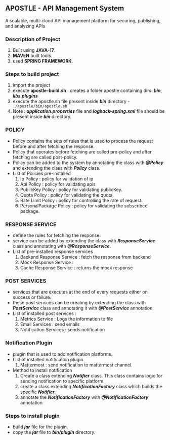 ## APOSTLE - API Management System
A scalable, multi-cloud API management platform for securing, publishing, and analyzing APIs

### Description of Project
1. Built using __JAVA-17__.
2. __MAVEN__ built tools.
3. used __SPRING FRAMEWORK__.

### Steps to build project
1. import the project
2. execute __apostle-build.sh__ : creates a folder apostle containing dirs: __*bin*__, __*libs*__,__*plugins*__
3. execute the apostle.sh file present inside ***bin*** directory -
``` ./apostle/bin/apostle.sh```
4. Note : ***application.properties*** file and ***logback-spring.xml*** file should be present inside ***bin*** directory.

### POLICY
- Policy contains the sets of rules that is used to process the request before and after fetching the response.
- Policy that operates before fetching are called pre-policy and after fetching are called post-policy.
- Policy can be added to the system by annotating the class with ***@Policy*** and extending the class with ***Policy*** class.
- List of Policies pre-installed
  1. Ip Policy : policy for validation of ip
  2. Api Policy : policy for validating apis
  3. PublicKey Policy : policy for validating publicKey.
  4. Quota Policy : policy for validating the quota.
  5. Rate Limit Policy : policy for controlling the rate of request.
  6. PersonalPackage Policy : policy for validating the subscribed package.

### RESPONSE SERVICE
- define the rules for fetching the response.
- service can be added by extending the class with ***ResponseService*** class and annotating with ***@ResponseService***.
- List of pre-installed response services
  1. Backend Response Service : fetch the response from backend
  2. Mock Response Service : 
  3. Cache Response Service : returns the mock response

### POST SERVICES
- services that are executes at the end of every requests either on success or failure.
- these post services can be creating by extending the class with ***PostService*** class and annotating it with ***@PostService*** annotation.
- List of installed post services :
  1. Metrics Service : Logs the information to file
  2. Email Services : send emails 
  3. Notification Services : sends notification
  
### Notification Plugin
- plugin that is used to add notification platforms.
- List of installed notification plugin
  1. Mattermost : send notification to mattermost channel.
- Method to install notification
  1. Create a class extending ***Notifier*** class. This class contains logic for sending notification to specific platform.
  2. create a class extending ***NotificationFactory*** class which builds the specific ***Notifier***.
  3. annotate the ***NotificationFactory*** with ***@NotificationFactory*** annotation

### Steps to install plugin
- build ***jar*** file for the plugin.
- copy the ***jar*** file to ***bin/plugin*** directory.

